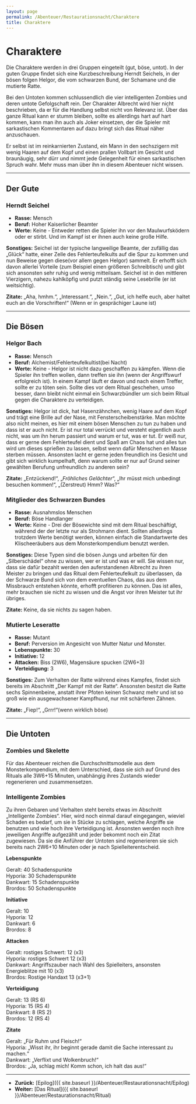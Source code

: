 ```yaml
---
layout: page
permalink: /Abenteuer/Restaurationsnacht/Charaktere
title: Charaktere
---
```


# Charaktere

Die Charaktere werden in drei Gruppen eingeteilt (gut, böse, untot). In der guten Gruppe findet sich eine Kurzbeschreibung Herndt Seichels, in der bösen folgen Helgor, die vom schwarzen Bund, der Schamane und die mutierte Ratte.

Bei den Untoten kommen schlussendlich die vier intelligenten Zombies und deren untote Gefolgschaft rein. Der Charakter Albrecht wird hier nicht beschrieben, da er für die Handlung selbst nicht von Relevanz ist. Über das ganze Ritual kann er stumm bleiben, sollte es allerdings hart auf hart kommen, kann man ihn auch als Joker einsetzen, der die Spieler mit sarkastischen Kommentaren auf dazu bringt sich das Ritual näher anzuschauen.

Er selbst ist im reinkarnierten Zustand, ein Mann in den sechszigern mit wenig Haaren auf dem Kopf und einen prallen Vollbart im Gesicht und braunäugig, sehr dürr und nimmt jede Gelegenheit für einen sarkastischen Spruch wahr. Mehr muss man über ihn in diesem Abenteuer nicht wissen.

***

## Der Gute

### Herndt Seichel

- **Rasse:** Mensch
- **Beruf:** Hoher Kaiserlicher Beamter
- **Werte:** Keine - Entweder retten die Spieler ihn vor den Maulwurfsködern oder er stirbt. Und im Kampf ist er ihnen auch keine große Hilfe.

**Sonstiges:** Seichel ist der typische langweilige Beamte, der zufällig das &bdquo;Glück&ldquo; hatte, einer Zelle des Fehlerteufelkults auf die Spur zu kommen und nun Beweise gegen diese(vor allem gegen Helgor) sammelt. Er erhofft sich davon allerlei Vorteile (zum Beispiel einen größeren Schreibtisch) und gibt sich ansonsten sehr ruhig und wenig mitteilsam. Seichel ist in den mittleren Vierzigern, nahezu kahlköpfig und putzt ständig seine Lesebrille (er ist weitsichtig).

**Zitate:** &bdquo;Aha, hmhm.&ldquo;, &bdquo;Interessant.&ldquo;, &bdquo;Nein.&ldquo;, &bdquo;Gut, ich helfe euch, aber haltet euch an die Vorschriften!&ldquo; (Wenn er in gesprächiger Laune ist)

***

## Die Bösen

### Helgor Bach

- **Rasse:** Mensch
- **Beruf:** Alchemist/Fehlerteufelkultist(bei Nacht)
- **Werte:** Keine - Helgor ist nicht dazu geschaffen zu kämpfen. Wenn die Spieler ihn treffen wollen, dann treffen sie ihn (wenn der Angriffswurf erfolgreich ist). In einem Kampf läuft er davon und nach einem Treffer, sollte er zu töten sein. Sollte dies vor dem Ritual geschehen, umso besser, dann bleibt nicht einmal ein Schwarzbündler um sich beim Ritual gegen die Charaktere zu verteidigen.

**Sonstiges:** Helgor ist dick, hat Hasenzähnchen, wenig Haare auf dem Kopf und trägt eine Brille auf der Nase, mit Fensterscheibenstärke. Man möchte also nicht meinen, es hier mit einem bösen Menschen zu tun zu haben und dass ist er auch nicht. Er ist nur total verrückt und versteht eigentlich auch nicht, was um ihn herum passiert und warum er tut, was er tut. Er weiß nur, dass er gerne dem Fehlerteufel dient und Spaß am Chaos hat und alles tun wird um dieses sprießen zu lassen, selbst wenn dafür Menschen en Masse sterben müssen. Ansonsten lacht er gerne jeden freundlich ins Gesicht und gibt sich wirklich kumpelhaft, denn warum sollte er nur auf Grund seiner gewählten Berufung unfreundlich zu anderen sein?

**Zitate:** &bdquo;Entzückend!&ldquo;, &bdquo;*Fröhliches Gelächter*&ldquo;, &bdquo;Ihr müsst mich unbedingt besuchen kommen!&ldquo;, &bdquo;(Zerstreut) Hmm? Was?&ldquo;

### Mitglieder des Schwarzen Bundes

- **Rasse:** Ausnahmslos Menschen
- **Beruf:** Böse Handlanger
- **Werte:** Keine - Drei der Bösewichte sind mit dem Ritual beschäftigt, während der der letzte nur als Strohmann dient. Sollten allerdings trotzdem Werte benötigt werden, können einfach die Standartwerte des Klischeeräubers aus dem Monsterkompendium benutzt werden.

**Sonstiges:** Diese Typen sind die bösen Jungs und arbeiten für den &bdquo;Silberschädel&ldquo; ohne zu wissen, wer er ist und was er will. Sie wissen nur, dass sie dafür bezahlt werden den auferstandenen Albrecht zu ihren Meister zu bringen und das Ritual dem Fehlerteufelkult zu überlassen, da der Schwarze Bund sich von dem eventuellen Chaos, das aus dem Missbrauch entstehen könnte, erhofft profitieren zu können. Das ist alles, mehr brauchen sie nicht zu wissen und die Angst vor ihren Meister tut ihr übriges.

**Zitate:** Keine, da sie nichts zu sagen haben.

### Mutierte Leseratte

- **Rasse:** Mutant
- **Beruf:** Perversion im Angesicht von Mutter Natur und Monster.
- **Lebenspunkte:** 30
- **Initiative:** 12
- **Attacken:** Biss (2W6), Magensäure spucken (2W6+3)
- **Verteidigung:** 3

**Sonstiges:** Zum Verhalten der Ratte während eines Kampfes, findet sich bereits im Abschnitt &bdquo;Der Kampf mit der Ratte&ldquo;. Ansonsten besitzt die Ratte sechs Spinnenbeine, anstatt ihrer Pfoten keinen Schwanz mehr und ist so groß wie ein ausgewachsener Kampfhund, nur mit schärferen Zähnen.

**Zitate:** &bdquo;Fiep!&ldquo;, &bdquo;Grrr!&ldquo;(wenn wirklich böse)

***

## Die Untoten

### Zombies und Skelette

Für das Abenteuer reichen die Durchschnittsmodelle aus dem Monsterkompendium, mit dem Unterschied, dass sie sich auf Grund des Rituals alle 3W6+15 Minuten, unabhängig ihres Zustands wieder regenerieren und zusammensetzen.

### Intelligente Zombies

Zu ihren Gebaren und Verhalten steht bereits etwas im Abschnitt &bdquo;Intelligente Zombies&ldquo;. Hier, wird noch einmal darauf eingegangen, wieviel Schaden es bedarf, um sie in Stücke zu schlagen, welche Angriffe sie benutzen und wie hoch ihre Verteidigung ist. Ansonsten werden noch ihre jeweiligen Angriffe aufgezählt und jeder bekommt noch ein Zitat zugewiesen. Da sie die Anführer der Untoten sind regenerieren sie sich bereits nach 2W6+10 Minuten oder je nach Spielleiterentscheid.

**Lebenspunkte**

Geralt: 40 Schadenspunkte<br/>
Hyporia: 30 Schadenspunkte<br/>
Dankwart: 15 Schadenspunkte<br/>
Brordos: 50 Schadenspunkte

**Initiative**

Geralt: 10<br/>
Hyporia: 12<br/>
Dankwart: 6<br/>
Brordos: 8

**Attacken**

Geralt: rostiges Schwert: 12 (x3)<br/>
Hyporia: rostiges Schwert 12 (x3)<br/>
Dankwart: Angriffszauber nach Wahl des Spielleiters, ansonsten Energieblitze mit 10 (x3)<br/>
Brordos: Rostige Handaxt 13 (x3+1)

**Verteidigung**

Geralt: 13 (RS 6)<br/>
Hyporia: 15 (RS 4)<br/>
Dankwart: 8 (RS 2)<br/>
Brordos: 12 (RS 4)

**Zitate**

Geralt: &bdquo;Für Ruhm und Fleisch!&ldquo;<br/>
Hyporia: &bdquo;Wisst ihr, ihr beginnt gerade damit die Sache interessant zu machen.&ldquo;<br/>
Dankwart: &bdquo;Verflixt und Wolkenbruch!&ldquo;<br/>
Brordos: &bdquo;Ja, schlag mich! Komm schon, ich halt das aus!&ldquo;

***

- **Zurück:** [Epilog]({{ site.baseurl }}/Abenteuer/Restaurationsnacht/Epilog)
- **Weiter:** [Das Ritual]({{ site.baseurl }}/Abenteuer/Restaurationsnacht/Ritual)
